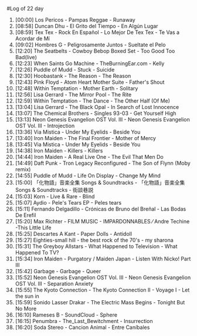 #Log of 22 day

1. [00:00] Los Pericos - Pampas Reggae - Runaway
1. [08:58] Duncan Dhu - El Grito del Tiempo - En Algún Lugar
1. [08:59] Tex Tex - Rock En Español - Lo Mejor De Tex Tex - Te Vas a Acordar de Mí
1. [09:02] Hombres G - Peligrosamente Juntos - Sueltate el Pelo
1. [12:20] The Seatbelts - Cowboy Bebop Boxed Set - Too Good Too Bad(live)
1. [12:23] When Saints Go Machine - TheBurningEar.com - Kelly
1. [12:26] Puddle of Mudd - Stuck - Suicide
1. [12:30] Hoobastank - The Reason - The Reason
1. [12:43] Pink Floyd - Atom Heart Mother Suite - Father's Shout
1. [12:48] Within Temptation - Mother Earth - Solitary
1. [12:56] Lisa Gerrard - The Mirror Pool - The Rite
1. [12:59] Within Temptation - The Dance - The Other Half (Of Me)
1. [13:04] Lisa Gerrard - The Black Opal - In Search of Lost Innocence
1. [13:07] The Chemical Brothers - Singles 93-03 - Get Yourself High
1. [13:13] Neon Genesis Evangelion OST Vol. III - Neon Genesis Evangelion OST Vol. III - Introjection
1. [13:36] Via Mistica - Under My Eyelids - Beside You
1. [13:40] Iron Maiden - The Final Frontier - Mother of Mercy
1. [13:45] Via Mistica - Under My Eyelids - Beside You
1. [14:38] Iron Maiden - Killers - Killers
1. [14:44] Iron Maiden - A Real Live One - The Evil That Men Do
1. [14:49] Daft Punk - Tron Legacy Reconfigured - The Son of Flynn (Moby remix)
1. [14:55] Puddle of Mudd - Life On Display - Change My Mind
1. [15:00] 「化物語」音楽全集 Songs & Soundtracks - 「化物語」音楽全集 Songs & Soundtracks - 街談巷説
1. [15:03] Korn - Live & Rare - Blind
1. [15:07] Aydio - Pele's Tears EP - Peles tears
1. [15:11] Fernando Delgadillo - Crónicas de Bruno del Breñal - Las Bodas De Erefil
1. [15:20] Max Richter - FILM MUSIC - IMPARDONNABLES ⁄ Andre Techine -This Little Life
1. [15:25] Descartes A Kant - Paper Dolls - Antidoll
1. [15:27] Eighties-small hill - the best rock of the 70's - my sharona
1. [15:31] The Greyboy Allstars - What Happened to Television - What Happened To TV?
1. [15:34] Iron Maiden - Purgatory / Maiden Japan - Listen With Nicko! Part III
1. [15:42] Garbage - Garbage - Queer
1. [15:52] Neon Genesis Evangelion OST Vol. III - Neon Genesis Evangelion OST Vol. III - Separation Anxiety
1. [15:55] The Kyoto Connection - The Kyoto Connection II - Voyage I - Let the sun in
1. [15:59] Sonido Lasser Drakar - The Electric Mass Begins - Tonight But No More
1. [16:10] Rameses B - SoundCloud - Sphere
1. [16:15] Penumbra - The_Last_Bewitchment - Insurrection
1. [16:20] Soda Stereo - Cancion Animal - Entre Caníbales
